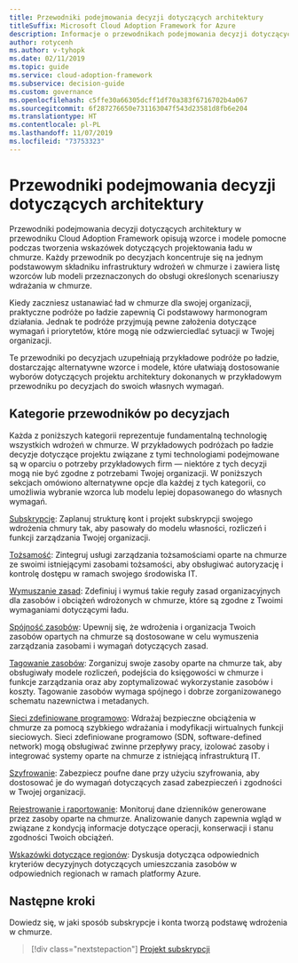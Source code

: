 ```yaml
---
title: Przewodniki podejmowania decyzji dotyczących architektury
titleSuffix: Microsoft Cloud Adoption Framework for Azure
description: Informacje o przewodnikach podejmowania decyzji dotyczących architektury w przewodniku Cloud Adoption Framework.
author: rotycenh
ms.author: v-tyhopk
ms.date: 02/11/2019
ms.topic: guide
ms.service: cloud-adoption-framework
ms.subservice: decision-guide
ms.custom: governance
ms.openlocfilehash: c5ffe30a66305dcff1df70a383f6716702b4a067
ms.sourcegitcommit: 6f287276650e731163047f543d23581d8fb6e204
ms.translationtype: HT
ms.contentlocale: pl-PL
ms.lasthandoff: 11/07/2019
ms.locfileid: "73753323"
---
```

# <a name="architectural-decision-guides"></a>Przewodniki podejmowania decyzji dotyczących architektury

Przewodniki podejmowania decyzji dotyczących architektury w przewodniku Cloud Adoption Framework opisują wzorce i modele pomocne podczas tworzenia wskazówek dotyczących projektowania ładu w chmurze. Każdy przewodnik po decyzjach koncentruje się na jednym podstawowym składniku infrastruktury wdrożeń w chmurze i zawiera listę wzorców lub modeli przeznaczonych do obsługi określonych scenariuszy wdrażania w chmurze.

Kiedy zaczniesz ustanawiać ład w chmurze dla swojej organizacji, praktyczne podróże po ładzie zapewnią Ci podstawowy harmonogram działania. Jednak te podróże przyjmują pewne założenia dotyczące wymagań i priorytetów, które mogą nie odzwierciedlać sytuacji w Twojej organizacji.

Te przewodniki po decyzjach uzupełniają przykładowe podróże po ładzie, dostarczając alternatywne wzorce i modele, które ułatwiają dostosowanie wyborów dotyczących projektu architektury dokonanych w przykładowym przewodniku po decyzjach do swoich własnych wymagań.

## <a name="decision-guidance-categories"></a>Kategorie przewodników po decyzjach

Każda z poniższych kategorii reprezentuje fundamentalną technologię wszystkich wdrożeń w chmurze. W przykładowych podróżach po ładzie decyzje dotyczące projektu związane z tymi technologiami podejmowane są w oparciu o potrzeby przykładowych firm — niektóre z tych decyzji mogą nie być zgodne z potrzebami Twojej organizacji. W poniższych sekcjach omówiono alternatywne opcje dla każdej z tych kategorii, co umożliwia wybranie wzorca lub modelu lepiej dopasowanego do własnych wymagań.

[Subskrypcje](./subscriptions/index.md): Zaplanuj strukturę kont i projekt subskrypcji swojego wdrożenia chmury tak, aby pasowały do modelu własności, rozliczeń i funkcji zarządzania Twojej organizacji.

[Tożsamość](./identity/index.md): Zintegruj usługi zarządzania tożsamościami oparte na chmurze ze swoimi istniejącymi zasobami tożsamości, aby obsługiwać autoryzację i kontrolę dostępu w ramach swojego środowiska IT.

[Wymuszanie zasad](./policy-enforcement/index.md): Zdefiniuj i wymuś takie reguły zasad organizacyjnych dla zasobów i obciążeń wdrożonych w chmurze, które są zgodne z Twoimi wymaganiami dotyczącymi ładu.

[Spójność zasobów](./resource-consistency/index.md): Upewnij się, że wdrożenia i organizacja Twoich zasobów opartych na chmurze są dostosowane w celu wymuszenia zarządzania zasobami i wymagań dotyczących zasad.

[Tagowanie zasobów](./resource-tagging/index.md): Zorganizuj swoje zasoby oparte na chmurze tak, aby obsługiwały modele rozliczeń, podejścia do księgowości w chmurze i funkcje zarządzania oraz aby zoptymalizować wykorzystanie zasobów i koszty. Tagowanie zasobów wymaga spójnego i dobrze zorganizowanego schematu nazewnictwa i metadanych.

[Sieci zdefiniowane programowo](./software-defined-network/index.md): Wdrażaj bezpieczne obciążenia w chmurze za pomocą szybkiego wdrażania i modyfikacji wirtualnych funkcji sieciowych. Sieci zdefiniowane programowo (SDN, software-defined network) mogą obsługiwać zwinne przepływy pracy, izolować zasoby i integrować systemy oparte na chmurze z istniejącą infrastrukturą IT.

[Szyfrowanie](./encryption/index.md): Zabezpiecz poufne dane przy użyciu szyfrowania, aby dostosować je do wymagań dotyczących zasad zabezpieczeń i zgodności w Twojej organizacji.

[Rejestrowanie i raportowanie](./logging-and-reporting/index.md): Monitoruj dane dzienników generowane przez zasoby oparte na chmurze. Analizowanie danych zapewnia wgląd w związane z kondycją informacje dotyczące operacji, konserwacji i stanu zgodności Twoich obciążeń.

[Wskazówki dotyczące regionów](./regions/index.md): Dyskusja dotycząca odpowiednich kryteriów decyzyjnych dotyczących umieszczania zasobów w odpowiednich regionach w ramach platformy Azure.

## <a name="next-steps"></a>Następne kroki

Dowiedz się, w jaki sposób subskrypcje i konta tworzą podstawę wdrożenia w chmurze.

> [!div class="nextstepaction"]
> [Projekt subskrypcji](./subscriptions/index.md)

